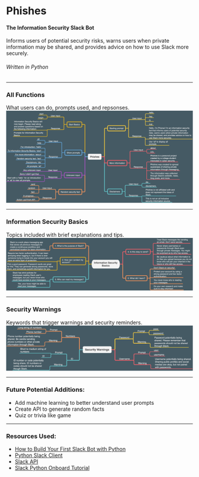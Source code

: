 # Phishes
#### The Information Security Slack Bot
Informs users of potential security risks, warns users when private information may be shared, and provides advice on how to use Slack more securely.
###### *Written in Python*
___
### All Functions
What users can do, prompts used, and repsonses.
![alt text](https://github.com/gwnch/Phishes/blob/master/images/allfuncts.png)
___
### Information Security Basics
Topics included with brief explanations and tips.
![alt text](https://github.com/gwnch/Phishes/blob/master/images/infosecbasics.png)
___
### Security Warnings
Keywords that trigger warnings and security reminders.
![alt text](https://github.com/gwnch/Phishes/blob/master/images/securitywarnings.png)
___
### Future Potential Additions:
  - Add machine learning to better understand user prompts
  - Create API to generate random facts
  - Quiz or trivia like game
___
### Resources Used:
  - [How to Build Your First Slack Bot with Python](https://www.fullstackpython.com/blog/build-first-slack-bot-python.html)
  - [Python Slack Client](https://github.com/slackapi/python-slackclient)
  - [Slack API](https://api.slack.com/)
  - [Slack Python Onboard Tutorial](https://github.com/slackapi/Slack-Python-Onboarding-Tutorial)
